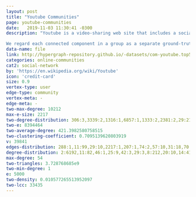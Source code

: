 ```yaml
---
layout: post
title: "Youtube Communities"
page: youtube-communities
date:   2019-11-03 11:30:41 -0300
description: "Youtube is a video-sharing web site that includes a social network. In the Youtube social network, users form friendship each other and users can create groups which other users can join. We consider such user-defined groups as ground-truth communities. This data is provided by Alan Mislove et al.

We regard each connected component in a group as a separate ground-truth community. We remove the ground-truth communities which have less than 3 nodes. We also provide the top 5,000 communities with highest quality which are described in our paper. As for the network, we provide the largest connected component."
data-name: file
link: http://hypergraph-repository.github.io/-datasets/com-youtube.top5000.cmty.hgf
categories: online-communities
cat2: social-network
by: 'https://en.wikipedia.org/wiki/Youtube'
icon: 'credit-card'
size: 0.9
vertex-type: user
edge-type: community
vertex-meta: -
edge-meta: -
two-max-degree: 10212
max-e-size: 2217
two-degree-distribution: 306:3,3339:2,1316:1,6857:1,1333:2,2381:2,29:212,3485:1,1671:1,1131:1,2564:1,2553:1,2376:1,74:180,1265:4,905:5,3064:1,176:7,3711:1,2502:1,285:4,1461:2,892:2,1481:3,318:89,2351:2,1124:1,1337:4,2061:1,3308:2,873:5,3598:2,2284:1,975:4,3688:1,610:3,354:46,2648:1,3093:1,2300:1,563:2,1929:2,2202:1,1082:2,880:2,1194:1,2172:2,671:1,721:3,930:1,3139:1,117:30,1195:2,284:5,1327:2,1714:2,1144:4,6312:1,1374:2,1116:2,474:4,2009:5,2951:1,1581:2,589:1,782:10,685:7,3286:1,188:4,621:4,617:8,1446:1,353:17,3007:1,430:2,2730:2,1166:3,2251:3,1329:2,79:39,7077:1,1479:4,3496:2,71:105,154:60,1127:1,2071:1,2145:1,184:5,794:2,1301:8,908:1,3331:1,733:7,845:3,107:31,3464:1,1648:1,416:6,3500:1,682:19,10:504,2787:4,2306:1,4732:1,294:4,162:10,2547:1,4154:1,606:1,881:3,642:4,240:100,5064:1,917:2,966:2,1959:1,261:2,980:3,4697:1,4247:1,1102:4,2809:1,1512:1,4471:1,3472:1,3001:1,840:4,5:784,514:2,1146:1,5013:1,15:393,1230:2,41:154,461:11,4071:1,148:2,4025:1,1097:329,1817:1,1991:1,776:4,957:1,2664:4,1324:1,3290:1,66:162,586:1,5385:1,2674:1,1410:1,1488:1,1460:1,512:6,3597:1,3663:5,1158:1,2665:1,95:13,236:7,111:31,3327:1,90:35,3552:1,14:295,844:2,933:1,396:6,2229:7,256:13,1505:1,1136:2,2076:1,1201:1,1017:2,2045:3,1141:4,1924:2,973:11,1052:4,592:1,655:2,2524:1,1199:6,620:1,763:11,2082:1,1240:4,549:4,135:42,125:10,1148:2,146:21,130:9,3786:1,545:3,4102:1,965:2,660:1,2841:1,1062:1,453:3,1985:2,1100:3,1968:2,1247:1,110:18,2053:2,2615:1,1445:2,309:190,4201:1,99:94,1150:10,2996:1,981:2,1349:1,1286:1,3914:1,1029:2,899:2,525:4,366:7,2922:1,556:4,2132:7,1779:1,2302:3,128:22,9:458,3481:2,2277:5,348:164,831:3,736:2,3451:1,522:5,591:2,2743:1,1179:1,183:5,103:30,860:1,931:1,345:78,3965:1,152:10,742:3,1043:2,1348:1,3842:1,2491:1,2650:3,723:3,3735:2,3398:1,2655:1,730:9,1484:1,1276:4,2458:1,3446:1,1976:1,732:3,941:2,667:5,2075:1,795:8,4276:2,2243:5,1003:1,1536:1,4186:1,3110:1,1938:5,832:4,846:8,1274:3,1008:35,454:7,1677:1,191:7,1599:2,312:2,663:242,446:6,751:1,2380:1,2443:1,918:7,3466:1,3022:2,1946:2,276:5,659:8,1368:2,508:6,602:2,5305:1,2416:1,3158:2,2113:1,3279:2,1074:2,1798:1,2404:1,241:8,1763:3,1444:1,1608:1,2752:2,370:5,3159:1,197:47,1072:1,593:6,1933:2,654:1,624:8,2220:5,1369:1,142:16,935:4,2849:1,1049:2,848:4,3404:1,4500:1,3691:1,956:2,2035:2,1055:2,614:2,4040:1,2347:2,718:18,2991:1,372:2,818:1,1457:3,2257:2,2932:1,433:5,2634:1,664:2,1739:1,4681:1,1107:2,3549:1,677:583,1652:1,2747:1,279:7,2778:2,700:11,368:10,609:2,2241:1,3406:16,1381:1,1191:1,885:9,1227:1,3908:1,2703:1,922:6,4439:1,1540:1,3354:1,2647:1,890:2,4546:3,916:2,672:4,1228:2,963:2,2316:3,1796:1,290:4,1906:5,115:60,3885:2,2213:1,4307:1,3893:1,3302:2,607:1,418:1,650:4,3016:1,94:18,373:3,4814:1,824:6,171:10,3450:1,455:3,5294:1,750:3,334:9,1973:2,641:5,2252:3,3954:2,1091:1,178:5,426:97,1211:1,503:7,313:7,1098:4,2077:3,2770:1,493:6,1884:1,2485:1,3380:2,3566:1,2256:1,2998:2,914:6,2627:1,2609:2,4017:3,859:21,577:1,293:8,113:63,1637:1,4009:1,4234:1,297:6,507:3,1925:1,1288:2,471:7,707:9,1548:1,393:6,497:6,1177:1,3107:1,2184:10,1167:1,4179:1,1602:1,1073:19,274:9,3658:2,1118:1,2187:3,3770:1,2269:1,2915:1,1922:1,28:144,1115:3,3276:2,634:2,1255:1,2975:1,2426:3,1252:1,2403:1,4080:2,97:18,2821:1,1430:1,377:5,584:2,1245:1,4039:1,1382:2,3460:1,2831:1,1751:2,3484:1,2344:1,2352:2,2010:2,3920:1,1437:2,2236:2,39:101,58:102,3469:1,2353:2,1044:2,867:1,3898:1,1926:1,4325:1,4035:2,1114:3,428:4,333:3,8:538,1506:1,739:3,1607:1,254:3,628:4,2400:2,3273:1,185:8,4525:1,20:308,3291:1,868:1,1738:1,2168:1,2988:2,1134:1,4661:1,1644:2,3274:1,849:5,774:2,2022:1,2245:1,266:4,1927:2,421:6,1958:3,451:7,8366:1,166:14,397:5,35:144,4054:1,1126:1,1157:13,1109:4,2301:1,2406:1,2219:5,1054:2,816:1,286:5,2707:2,3150:1,1900:10,145:52,3936:1,392:4,3163:1,554:6,1441:1,346:2,1064:3,86:62,126:27,2871:1,2971:1,3272:3,2143:1,1233:3,2312:4,587:1,3501:2,303:3,82:12,3315:2,1656:2,567:10,872:3,2123:1,2839:1,75:22,701:4,237:4,87:68,668:10,594:1,613:10,1988:1,2462:1,386:7,510:2,1502:1,2081:1,947:4,3669:1,347:21,3268:227,2697:1,4024:1,517:5,2807:1,949:5,1603:1,523:1,1059:1,3311:1,504:7,3815:2,98:77,3358:4,666:1,2212:16,1101:5,7152:1,792:3,4064:2,540:5,8055:1,1896:1,952:3,161:155,389:6,22:283,73:39,119:11,1392:4,2487:1,222:4,562:3,53:156,646:1,598:3,687:5,580:3,869:3,640:2,502:5,745:6,3576:3,305:5,603:3,498:3,1423:4,3030:1,27:188,1325:1,3972:2,1826:1,1271:2,3293:3,3522:2,4368:1,1564:1,134:16,215:7,1248:3,131:11,882:5,391:3,2446:1,207:32,249:1,2467:2,2239:4,173:6,542:5,499:6,477:6,2106:1,1261:5,201:121,1818:1,3137:1,4145:1,1151:3,3289:6,876:1,31:189,1981:2,3905:2,1401:1,1015:2,4587:1,4241:1,625:5,70:124,3546:2,33:188,1129:2,597:304,886:5,2649:45,1385:2,1218:3,3375:1,3676:1,1338:1,1189:2,1117:10,5517:1,2317:1,3660:1,3226:2,473:9,3240:1,327:3,2555:1,1170:3,511:118,1949:3,1164:4,978:3,230:64,780:5,773:2,1412:2,2178:1,3652:1,2225:7,720:5,3577:1,1901:3,5182:1,50:74,80:21,326:20,513:3,248:3,1420:1,2989:3,1216:3,4246:1,412:3,447:2,2461:1,3630:4,2322:1,4240:1,555:4,401:5,2919:1,855:8,847:3,786:6,1613:1,217:5,1830:1,506:3,1517:1,822:7,2861:2,681:3,1814:1,120:135,2218:5,2319:1,1767:1,2174:2,3833:1,167:3,2587:2,903:4,2085:1,2469:8,143:15,2437:55,62:121,1447:1,4258:1,21:261,996:1,1910:3,2138:1,548:1,4636:1,1611:1,260:4,2968:1,280:4,961:1,4034:1,2651:1,251:10,761:47,1174:1,1293:4,463:4,1250:3,649:4,438:9,3390:1,3510:2,1614:1,656:2,3350:2,766:5,2616:1,2418:1,1508:1,2280:3,757:2,699:549,1372:1,2249:3,55:51,909:5,3328:2,1034:2,1589:2,569:5,694:8,2822:1,2681:3,3452:1,1625:1,728:6,2140:1,344:11,709:2,3297:3,155:24,787:7,3385:1,3288:3,747:5,2405:1,1654:1,3839:1,4513:1,1963:1,483:2,258:9,205:40,253:45,1079:4,2513:2,1161:3,1584:2,3294:1,1120:3,815:3,4585:1,4236:1,3408:1,4410:1,3540:1,269:3,452:5,3916:1,3147:1,6230:1,3166:1,65:44,2827:1,492:2,202:55,2247:3,324:4,44:91,2200:1,1056:3,2943:1,1322:1,3794:1,2759:1,192:5,5433:1,729:1,858:3,1800:3,901:9,13:338,3648:1,2715:1,647:7,137:16,270:2,1619:1,1547:2,105:32,339:4,1840:1,765:10,800:1,1448:2,307:8,2248:4,1027:5,3091:1,1467:2,1485:1,379:24,2233:1,1917:1,352:7,4396:1,273:2,2068:1,1032:6,2398:1,1323:2,2285:1,38:128,118:73,3612:1,1223:2,3743:2,570:3,553:2,648:7,826:13,821:2,1182:3,902:4,3428:1,2059:4,715:8,100:149,411:1,904:3,5429:1,81:189,1555:2,790:2,1159:4,1343:1,268:12,19:300,2986:1,1851:1,4215:2,243:11,424:1,2356:2,1842:1,317:14,1732:2,686:4,2291:3,5181:1,1084:1,676:7,163:6,3622:1,4955:1,1425:1,2670:1,861:1,108:56,2498:2,1105:9,3479:3,329:4,4786:1,89:157,1242:1,1262:3,2924:1,1128:2,924:3,755:11,2450:3,1312:6,144:15,735:13,1239:3,3468:2,400:2,1253:1,4564:1,2128:1,788:2,3038:2,1067:1,1583:1,1304:1,375:3,3857:1,1657:1,3023:1,494:1,1979:1,4578:1,1014:3,4294:1,544:6,3947:1,1310:2,2618:1,3603:3,1024:1,3881:1,106:22,1908:2,2757:1,3952:1,3557:2,112:19,893:1,3363:5,1811:1,1413:1,26:225,2890:1,2856:1,1153:9,387:5,350:14,4:990,3439:1,823:236,3122:1,1281:4,3008:1,440:8,585:21,622:2,834:3,3473:2,3316:1,2438:1,2371:4,2096:1,54:107,3006:2,101:126,897:3,1356:1,337:4,4581:1,481:9,34:179,2484:1,1277:1,2544:1,60:71,1320:2,2430:1,467:4,762:5,238:4,674:1,1785:1,4141:5,627:2,3869:1,3417:1,936:1,6414:1,295:5,3588:1,2694:1,912:4,1092:1,1204:4,242:7,3134:1,1226:2,2246:5,1577:1,189:126,775:2,810:1,16:337,3986:1,913:3,398:6,575:4,875:2,805:1,3475:1,896:3,1019:1,208:7,2100:1,3055:2,1254:2,2965:1,2952:1,695:9,1812:1,3713:1,380:9,2801:1,72:11,4375:1,5293:1,1649:1,1697:1,1168:1,1995:5,653:3,2011:4,988:1,362:5,2012:1,3725:1,68:79,2950:1,643:3,4608:1,2311:1,2427:1,1521:2,2110:3,275:8,46:141,724:16,3592:1,2929:1,382:3,2939:2,2299:1,3298:3,2656:1,1380:1,3775:1,1111:4,547:1,3128:1,3530:1,199:2,323:4,1005:4,995:3,247:6,631:8,2366:2,2880:1,669:4,18:304,1121:7,403:182,2379:8,683:6,2223:6,406:17,852:7,2003:9,232:6,994:6,3732:1,1243:2,355:9,652:14,749:14,187:5,4575:1,83:98,4248:1,2537:3,3333:1,2314:1,3373:2,814:5,2751:2,1149:2,3382:3,539:6,487:2,1198:2,3304:2,2669:1,3741:1,4229:1,541:5,45:163,4173:1,4412:1,4225:1,1402:2,753:6,1809:1,1482:5,954:2,662:5,1414:2,1950:1,1342:1,4688:1,1039:1,2355:1,808:5,3645:1,2369:1,3278:4,1078:15,442:4,595:4,2281:1,743:3,546:4,972:2,3871:29,3773:1,1075:1,945:4,4803:1,376:6,754:4,684:4,2267:3,3171:1,61:61,1048:1,500:4,710:6,2820:2,330:2,383:2,1489:1,3012:3,4949:1,2165:2,3054:1,862:4,3202:1,36:148,431:4,409:11,1914:2,870:1,1711:1,680:5,304:21,629:3,476:3,361:8,2887:1,772:1,4613:1,2133:1,415:1,1305:2,1615:1,706:3,423:3,1104:5,2761:1,271:145,2222:2,2531:1,1106:2,714:9,2091:1,1152:3,6635:1,3483:1,23:262,2303:1,315:4,2289:3,2630:1,841:4,1999:1,1753:1,1215:2,4401:1,3807:1,1279:1,2109:1,288:10,2305:2,1993:1,3229:2,1862:2,1953:6,1050:1,712:13,2217:7,3559:1,4267:1,300:15,1895:1,5533:1,3075:1,4137:1,4280:1,289:8,1000:2,4724:1,1289:2,435:6,1395:2,1899:450,1169:4,2063:1,1232:2,57:98,2065:1,2255:1,799:7,3280:5,2287:1,3423:1,704:3,2581:1,4932:1,690:6,2481:1,3002:1,445:10,252:6,779:4,921:1,835:1,4081:1,96:47,1944:1,3962:1,727:4,3009:1,803:2,2141:1,49:48,819:3,552:4,4602:1,2283:3,3378:1,2601:1,489:5,2995:2,3306:3,898:3,534:62,2310:1,3111:1,3151:2,559:2,2638:1,716:4,2070:1,1723:1,2457:1,2270:1,227:25,2806:1,2693:2,1155:2,515:145,3296:3,157:14,195:5,3371:2,3299:1,2327:1,1549:1,264:6,984:2,221:10,153:8,4190:1,697:2,3470:1,590:13,579:1,1370:1,1085:2,3927:2,1347:2,390:4,4038:1,619:4,2402:1,484:1,2368:1,1965:2,169:19,1154:8,2185:1,1956:1,1089:2,2370:1,129:8,88:60,429:4,1945:1,1362:2,149:4,439:13,2271:1,2062:1,783:4,529:8,63:238,472:17,1456:1,1004:2,630:1,557:2,501:3,2087:1,245:12,2542:1,2511:1,574:2,3545:1,210:62,1591:1,1635:1,495:4,3830:1,734:17,566:3,4138:2,1251:2,1468:1,2961:2,1007:1,2259:1,3405:1,2977:65,962:2,150:123,1726:2,209:11,789:5,3011:1,2710:1,2810:1,2471:1,4855:1,888:4,4283:1,1257:1,1405:2,2501:1,5990:1,1596:1,175:6,2031:2,1680:3,4008:1,308:2,1278:1,200:5,2276:1,3538:2,3491:1,778:3,543:4,4305:1,4165:1,3909:2,3090:1,1411:1,1264:1,314:8,1982:2,172:4,987:2,3647:1,583:2,970:2,4904:2,37:200,1628:1,596:3,394:2,419:8,4037:1,436:1,2238:4,967:2,793:3,942:4,450:3,953:5,1769:1,141:33,216:19,1:2346,30:233,4050:1,47:68,2434:2,214:19,4361:2,3584:1,2395:1,944:3,91:108,4191:1,2500:1,470:1,2796:1,147:8,639:9,3611:1,1123:3,2833:2,244:5,3922:2,1108:4,1186:2,2336:1,1173:4,1923:2,2598:1,3998:5,3303:1,3542:1,2456:5,488:9,3041:2,2043:2,829:2,3356:1,1504:1,3526:2,1568:2,1918:1,1777:1,3239:1,693:3,2253:4,2250:3,4282:1,1954:2,2497:2,2017:2,1224:3,1909:7,1499:5,2684:1,785:24,2602:3,4456:1,140:6,863:2,1077:2,560:4,2237:5,688:2,1673:2,950:2,378:6,3031:1,2066:3,51:84,4281:1,2606:1,759:4,2535:1,177:13,2817:1,123:25,657:1,427:6,2643:1,2612:1,1256:4,358:5,3165:1,1525:2,3282:1,661:4,1365:1,1921:1,740:14,581:10,713:40,3133:1,1026:1,532:3,658:3,1350:3,4532:1,3749:1,2792:3,756:3,1132:6,3960:1,365:3,3242:1,1539:2,1561:1,3731:1,4069:1,771:2,1541:1,2844:1,1911:4,3295:3,1989:1,825:5,2107:1,907:1,509:4,3646:1,78:42,986:4,3056:1,521:8,2382:1,3162:3,1864:1,1464:2,1297:1,1181:1,3313:1,407:6,616:2,1961:2,2329:1,874:3,1058:6,3641:3,2268:1,1688:1,820:1,817:4,4020:1,182:8,5000:1,1307:2,1093:1,1363:1,2112:1,138:25,1997:1,964:2,703:4,518:8,292:84,2717:2,866:7,1283:2,4088:1,235:6,673:14,692:4,3277:2,3129:2,2330:5,971:2,3949:2,3873:1,1754:1,1112:2,4509:1,1229:2,3933:1,40:139,1770:1,1359:1,2244:5,1065:3,1764:1,838:3,599:1,1518:2,2696:1,417:1,2521:1,1156:1,2940:1,1994:1,891:1,2658:1,1784:1,3300:2,1332:2,1200:1,1212:3,1546:1,2052:1,842:3,1434:2,884:1,1016:2,1778:1,1913:2,12:446,2228:2,1601:1,343:188,1231:2,770:4,2942:4,246:4,364:2,764:8,1246:5,1180:1,1810:1,4059:4,2652:2,2069:1,889:2,623:10,837:7,456:5,626:10,528:1,2460:1,979:1,678:2,2546:2,262:101,92:138,3596:1,2455:3,3912:2,338:4,1436:1,1592:1,1205:2,3755:1,3359:1,1068:3,1902:3,1633:1,1651:1,1915:1,2390:2,1783:1,767:4,124:70,3739:2,4036:1,267:9,791:2,360:9,85:115,2067:2,1462:3,25:222,940:2,3425:1,181:14,4764:1,894:1,3459:1,2790:1,2755:1,1028:3,768:2,3717:1,1217:3,1071:2,1185:2,356:41,1422:1,3044:1,458:5,4837:1,3337:2,1675:1,1476:1,1163:3,194:2,1646:1,3502:1,1002:2,3591:2,1932:5,4789:1,52:87,2230:5,233:10,1709:1,3458:59,2459:1,2619:2,3582:1,3970:1,234:23,2173:1,1919:2,367:2,758:3,3602:1,3512:1,2600:1,959:1,1142:3,3923:1,336:18,1291:1,3281:2,533:8,278:25,64:101,568:1,1620:1,1222:1,3637:1,2008:2,2304:1,408:7,1867:1,4151:2,943:9,2816:1,651:3,3506:1,257:5,5034:1,444:3,524:8,1948:1,932:1,588:1,220:9,993:1,2676:1,67:40,2258:3,864:6,4027:1,229:1,1351:2,190:9,4927:2,1428:1,7:679,4976:1,1907:3,1424:3,3401:1,228:39,1165:3,2472:1,4076:1,2240:6,1824:1,6235:1,537:5,395:18,179:38,437:106,325:4,1500:2,2745:1,536:6,2738:1,3856:1,615:2,878:5,2001:2,3858:1,1658:1,2263:8,526:6,3314:2,402:3,340:10,2315:1,989:3,4200:1,3957:1,4046:1,399:6,519:5,2295:1,1202:2,1263:1,807:2,174:7,2234:1,319:4,3241:1,371:21,1221:2,1138:1,2020:1,1336:3,24:226,4502:1,4686:1,156:7,116:31,2588:1,7360:1,1311:1,1516:2,3000:1,2036:1,3083:1,3548:1,3621:1,1453:1,3384:1,1046:4,1438:1,1260:2,2153:2,496:93,349:28,983:1,1196:4,2449:1,56:319,2873:1,4209:1,2360:1,1600:2,839:5,1964:1,2473:1,633:5,3437:1,1113:2,520:9,895:1,1249:2,11:427,4917:1,708:9,3283:2,4805:1,1741:1,491:3,582:2,2493:1,464:3,160:6,158:9,4286:1,1557:1,478:11,6750:1,2563:1,1103:2,384:4,992:2,3217:1,3455:3,1566:1,3442:1,4242:1,2044:2,1429:1,3402:2,490:1,5144:1,3877:1,3434:3,946:3,479:6,2718:1,335:1,828:5,1280:1,165:45,114:21,4152:2,4625:1,1859:1,3362:1,4085:1,133:16,2019:1,328:7,748:11,1122:4,2108:1,84:54,3456:1,738:2,2994:3,2876:1,5641:1,977:6,752:6,645:16,93:34,425:2,4293:1,1373:1,1175:6,608:7,77:18,311:74,2830:1,1061:1,4450:1,4188:1,2182:1,605:4,1727:1,1978:2,441:12,132:28,3461:1,1681:1,3275:5,2533:1,1720:1,10212:1,1389:2,4290:1,550:2,516:3,231:4,725:4,3046:2,1903:3,2275:1,2425:1,1609:1,2910:1,2653:1,302:3,1178:2,1552:1,3168:1,2254:2,3410:1,225:7,2981:2,1593:1,1087:2,1360:1,224:2,3573:1,213:12,76:39,2393:1,204:47,122:17,769:1,287:66,1509:1,939:2,102:111,180:41,1975:1,1130:2,1844:1,4419:1,413:4,1996:1,561:7,601:3,3708:1,4107:2,4170:1,806:4,4192:1,731:2,3736:1,2483:2,2829:1,3674:1,3974:1,877:3,331:6,1433:1,2905:1,4213:1,948:2,2509:1,1328:2,3269:5,638:257,2444:1,1920:3,679:14,985:1,1940:3,3096:1,1234:1,3568:1,462:6,2578:1,4406:1,239:4,969:5,1133:2,1184:1,296:2,3087:1,1470:1,1455:1,3334:1,139:4,4333:1,4838:1,1210:2,3101:1,1686:1,4220:1,717:2,3167:1,705:3,212:6,1408:2,2274:2,3042:2,310:4,3687:1,2953:2,1272:2,871:3,760:1,3224:1,1415:1,3351:3,265:6,2216:725,2938:1,2264:5,282:4,853:8,1214:3,1904:4,3393:1,2188:1,17:196,3664:1,2048:1,250:40,2388:10,801:1,2990:2,2372:1,3270:1,1575:1,466:266,2646:1,1013:3,4890:1,934:3,127:37,2409:2,1193:1,2828:1,851:2,637:3,1172:4,2570:1,744:6,1022:1,3809:1,226:2,2729:1,2992:1,1033:2,43:164,203:5,1137:1,1268:2,3322:3,104:60,2660:1,960:2,999:2,2479:1,3199:2,604:10,468:5,320:5,1236:1,919:2,2027:1,465:2,3846:1,998:2,3019:1,3361:1,857:6,4402:1,702:23,1045:3,4021:1,2476:1,48:150,711:8,1765:1,1086:25,737:1,1660:1,291:7,3416:4,422:2,2335:2,1394:4,196:1,576:1,2614:1,3421:1,281:58,2023:1,2957:1,578:5,3519:1,2279:6,277:3,255:6,1275:1,2328:1,2042:1,4611:1,485:2,3723:1,1282:2,2594:1,405:8,1641:1,3547:5,2386:1,4097:1,6263:1,1315:1,1190:2,301:6,3223:1,2583:3,164:86,746:1,830:3,2:1441,2049:16,3614:1,2227:18,1269:4,1006:5,925:3,136:15,151:10,3837:3,2273:1,2510:2,1793:1,342:3,1987:1,2193:1,1220:3,900:1,1197:2,3903:1,611:2,741:6,283:75,159:10,448:4,3244:1,5068:1,2411:1,1941:3,2492:1,926:5,459:5,2343:1,696:37,2442:1,2983:2,1011:1,538:1,121:90,109:82,3948:1,2226:2,2503:1,2392:1,4011:1,3080:2,833:74,298:6,1951:2,1001:3,2209:1,1623:3,4445:1,722:8,457:9,1171:2,836:8,1706:1,1238:4,3556:10,168:102,644:8,1537:3,6799:1,906:6,2235:2,784:2,1162:3,636:13,2086:2,4065:1,211:8,1399:3,1524:1,3014:1,359:9,1567:1,3590:1,777:3,3654:1,1687:1,1582:2,332:4,2231:1,1298:2,1528:1,299:4,3492:1,2102:1,363:5,4121:1,1267:2,198:37,272:33,1749:1,2897:2,1037:1,1206:12,1980:3,482:2,2978:1,1799:2,469:3,3045:1,887:5,571:6,1088:1,1266:3,955:1,1335:1,2015:1,1010:2,3345:2,374:6,1345:1,505:3,3369:3,3074:1,1990:5,443:6,2296:3,600:4,1361:2,827:5,2232:3,689:3,3539:2,2480:1,2565:1,920:2,1943:2,4072:2,1526:1,1187:2,1747:1,3135:2,1308:2,449:272,480:5,879:10,369:4,850:1,4004:1,2610:2,1314:1,4405:1,1486:1,1020:2,3418:10,2309:1,990:1,1069:3,1306:2,4472:1,3659:2,1095:3,1935:1,486:5,1040:8,530:3,3287:2,698:7,1270:1,2586:2,2350:5,1936:3,193:59,2099:2,3448:1,4357:1,1066:1,59:151,1472:1,1930:2,675:2,42:110,170:6,1235:1,1300:1,5105:1,2198:1,1183:3,527:8,2297:4,796:2,2507:1,811:2,3574:9,726:18,4161:1,4742:1,2813:1,2181:1,2577:2,1139:2,865:3,388:23,3021:1,69:99,991:2,219:10,223:26,802:3,1294:3,351:15,2092:2,1905:5,1398:1,1886:1,1378:2,2378:1,3921:1,1928:3,1967:1,3053:2,259:7,8520:1,997:2,3860:1,3913:1,558:2,3477:1,4348:1,3032:1,357:8,460:3,4068:1,263:5,2286:2,915:7,665:3,2028:1,2261:1,531:2,1099:11,1406:1,1096:1,1244:2,1731:1,206:67,927:3,32:167,385:9,316:9,1340:1,3305:1,2142:3,809:4,2424:1,670:2,3845:1,2984:1,1659:1,2902:2,381:134,432:2,719:27,923:1,1009:4,3586:1,781:3,2495:1,813:2,3:1138,1125:4,1931:1,1081:4,3561:1,804:3,910:3,404:65,2192:1,2242:2,1474:3,3237:1,691:9,928:3,1287:1,2488:1,4336:1,5802:1,2475:5,1025:1,632:1,1296:1,1140:3,2260:6,2742:1,1390:2,1916:6,2307:2,2417:1,341:6,321:8,1110:9,420:5,186:113,1035:3,6:641,1042:3,856:4,4238:1,3190:1,3047:2,2408:1,1038:2,1241:4,2180:1,3892:1,322:3,218:7,1473:1,2663:4
two-e: 8394464
two-average-degree: 421.3982580758515
two-clustering-coefficient: 0.7095139620803919
v: 39841
edges-distribution: 288:1,11:99,29:10,2217:1,207:1,74:2,57:10,31:18,70:3,33:13,165:1,114:1,133:1,49:8,84:2,117:1,93:3,284:1,50:2,77:1,80:1,516:1,231:1,79:2,71:3,76:1,122:1,143:1,62:3,169:1,21:34,10:106,102:4,180:1,162:3,129:1,88:3,251:1,5:315,63:4,438:1,15:44,41:6,55:5,66:1,155:1,512:1,344:1,139:1,90:3,14:57,205:2,310:2,282:1,135:1,125:3,146:1,65:2,17:49,202:1,44:7,37:8,110:2,127:1,13:73,450:1,99:3,105:1,30:17,47:6,91:1,43:8,9:117,128:1,203:1,147:1,639:1,104:1,103:2,38:11,118:1,48:6,100:3,19:32,51:3,535:1,312:1,427:1,2:1645,89:2,241:1,136:1,151:1,142:1,106:1,121:1,664:1,109:1,26:16,279:1,700:1,4:406,235:1,94:1,54:6,40:6,211:1,101:2,824:1,60:4,34:10,467:2,198:1,1098:1,272:1,293:1,12:79,16:49,208:1,497:1,678:1,92:2,72:2,28:15,39:11,46:13,85:1,382:1,25:21,42:9,181:1,58:5,59:5,8:161,199:1,254:1,20:36,194:1,52:6,18:26,69:2,166:2,187:2,35:14,64:8,1900:1,263:1,45:3,346:1,86:2,67:5,206:1,32:12,229:1,190:2,82:3,7:176,75:5,228:1,87:2,3:690,61:4,404:1,36:8,319:1,22:24,6:224,24:22,119:2,598:1,156:1,116:2,53:4,23:25,349:1,27:18,56:2
degree-distribution: 2:6192,11:82,46:1,25:9,42:3,29:3,8:212,20:10,14:41,31:3,33:2,18:16,26:4,35:1,17:14,49:1,44:1,4:1297,37:4,13:43,30:2,1:27294,54:1,50:1,32:1,40:1,7:333,9:166,34:1,3:2554,36:5,48:1,12:52,16:26,21:9,10:113,19:14,22:6,6:476,24:3,53:1,28:2,5:790,23:6,27:5,15:38,41:1
max-degree: 54
two-triangles: 3.728768685e9
two-min-degree: 1
e: 5000
two-density: 0.010577265513952097
two-lcc: 33435
---
```

